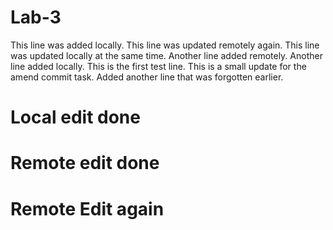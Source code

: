 # Lab-3
This line was added locally.
This line was updated remotely again.
This line was updated locally at the same time.
Another line added remotely.
Another line added locally.
This is the first test line.
This is a small update for the amend commit task.
Added another line that was forgotten earlier.
# Local edit done
# Remote edit done
# Remote Edit again


